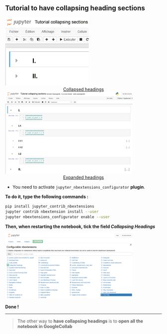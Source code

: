 ## Tutorial to have collapsing heading sections

<img src="./images_collapsing_headings/collapsed.png" alt="collapsed" style="zoom:60%;" />

<center><u>Collapsed headings</u></center>





<img src="./images_collapsing_headings/expanded.png" alt="collapsed" style="zoom:40%;" />

<center><u>Expanded headings</u></center>



- You need to activate `jupyter_nbextensions_configurator` **plugin**.

  

**To do it, type the following commands :**

```bash
pip install jupyter_contrib_nbextensions
jupyter contrib nbextension install --user
jupyter nbextensions_configurator enable --user
```

**Then, when restarting the notebook, tick the field *Collapsing Headings***



<img src="./images_collapsing_headings/activate.png" alt="collapsed" style="zoom:40%;" />

**Done !**

-----------------



> The other way to **have collapsing headings** is to **open all the notebook in GoogleCollab**





